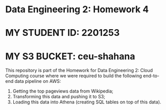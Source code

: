# Data Engineering 2: Homework 4
# MY STUDENT ID: 2201253
# MY S3 BUCKET: ceu-shahana

This repository is part of the Homework for Data Engineering 2: Cloud Computing course where we were required to build the following end-to-end data pipeline on AWS:
1) Getting the top pageviews data from Wikipedia;
2) Transforming this data and pushing it to S3;
3) Loading this data into Athena (creating SQL tables on top of this data).
